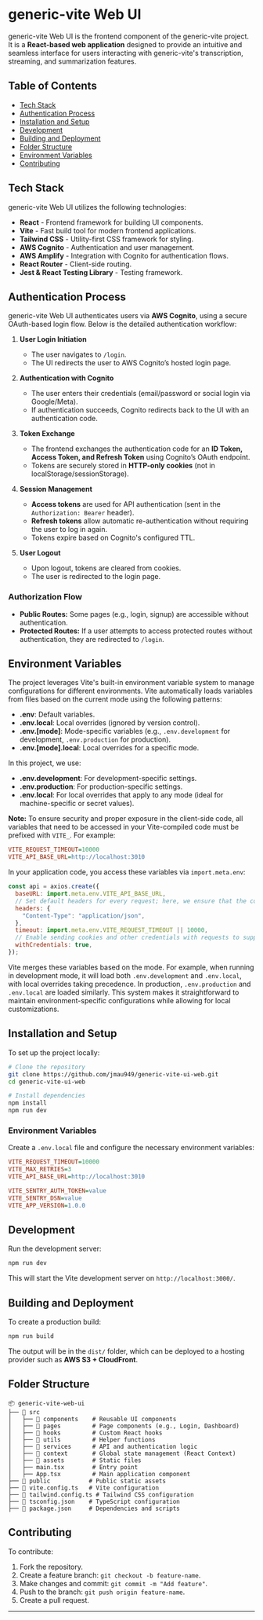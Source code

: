 # generic-vite Web UI

generic-vite Web UI is the frontend component of the generic-vite project. It is a **React-based web application** designed to provide an intuitive and seamless interface for users interacting with generic-vite's transcription, streaming, and summarization features.

## Table of Contents

- [Tech Stack](#tech-stack)
- [Authentication Process](#authentication-process)
- [Installation and Setup](#installation-and-setup)
- [Development](#development)
- [Building and Deployment](#building-and-deployment)
- [Folder Structure](#folder-structure)
- [Environment Variables](#environment-variables)
- [Contributing](#contributing)

## Tech Stack

generic-vite Web UI utilizes the following technologies:

- **React** - Frontend framework for building UI components.
- **Vite** - Fast build tool for modern frontend applications.
- **Tailwind CSS** - Utility-first CSS framework for styling.
- **AWS Cognito** - Authentication and user management.
- **AWS Amplify** - Integration with Cognito for authentication flows.
- **React Router** - Client-side routing.
- **Jest & React Testing Library** - Testing framework.

## Authentication Process

generic-vite Web UI authenticates users via **AWS Cognito**, using a secure OAuth-based login flow. Below is the detailed authentication workflow:

1. **User Login Initiation**

   - The user navigates to `/login`.
   - The UI redirects the user to AWS Cognito’s hosted login page.

2. **Authentication with Cognito**

   - The user enters their credentials (email/password or social login via Google/Meta).
   - If authentication succeeds, Cognito redirects back to the UI with an authentication code.

3. **Token Exchange**

   - The frontend exchanges the authentication code for an **ID Token, Access Token, and Refresh Token** using Cognito’s OAuth endpoint.
   - Tokens are securely stored in **HTTP-only cookies** (not in localStorage/sessionStorage).

4. **Session Management**

   - **Access tokens** are used for API authentication (sent in the `Authorization: Bearer` header).
   - **Refresh tokens** allow automatic re-authentication without requiring the user to log in again.
   - Tokens expire based on Cognito's configured TTL.

5. **User Logout**
   - Upon logout, tokens are cleared from cookies.
   - The user is redirected to the login page.

### Authorization Flow

- **Public Routes:** Some pages (e.g., login, signup) are accessible without authentication.
- **Protected Routes:** If a user attempts to access protected routes without authentication, they are redirected to `/login`.

## Environment Variables

The project leverages Vite's built-in environment variable system to manage configurations for different environments. Vite automatically loads variables from files based on the current mode using the following patterns:

- **.env**: Default variables.
- **.env.local**: Local overrides (ignored by version control).
- **.env.[mode]**: Mode-specific variables (e.g., `.env.development` for development, `.env.production` for production).
- **.env.[mode].local**: Local overrides for a specific mode.

In this project, we use:

- **.env.development**: For development-specific settings.
- **.env.production**: For production-specific settings.
- **.env.local**: For local overrides that apply to any mode (ideal for machine-specific or secret values).

**Note:** To ensure security and proper exposure in the client-side code, all variables that need to be accessed in your Vite-compiled code must be prefixed with `VITE_`. For example:

```ini
VITE_REQUEST_TIMEOUT=10000
VITE_API_BASE_URL=http://localhost:3010
```

In your application code, you access these variables via `import.meta.env`:

```js
const api = axios.create({
  baseURL: import.meta.env.VITE_API_BASE_URL,
  // Set default headers for every request; here, we ensure that the content is sent in JSON format
  headers: {
    "Content-Type": "application/json",
  },
  timeout: import.meta.env.VITE_REQUEST_TIMEOUT || 10000,
  // Enable sending cookies and other credentials with requests to support sessions
  withCredentials: true,
});
```

Vite merges these variables based on the mode. For example, when running in development mode, it will load both `.env.development` and `.env.local`, with local overrides taking precedence. In production, `.env.production` and `.env.local` are loaded similarly. This system makes it straightforward to maintain environment-specific configurations while allowing for local customizations.

## Installation and Setup

To set up the project locally:

```sh
# Clone the repository
git clone https://github.com/jmau949/generic-vite-ui-web.git
cd generic-vite-ui-web

# Install dependencies
npm install
npm run dev
```

### Environment Variables

Create a `.env.local` file and configure the necessary environment variables:

```ini
VITE_REQUEST_TIMEOUT=10000
VITE_MAX_RETRIES=3
VITE_API_BASE_URL=http://localhost:3010

VITE_SENTRY_AUTH_TOKEN=value
VITE_SENTRY_DSN=value
VITE_APP_VERSION=1.0.0
```

## Development

Run the development server:

```sh
npm run dev
```

This will start the Vite development server on `http://localhost:3000/`.

## Building and Deployment

To create a production build:

```sh
npm run build
```

The output will be in the `dist/` folder, which can be deployed to a hosting provider such as **AWS S3 + CloudFront**.

## Folder Structure

```
📦 generic-vite-web-ui
├── 📂 src
│   ├── 📂 components    # Reusable UI components
│   ├── 📂 pages         # Page components (e.g., Login, Dashboard)
│   ├── 📂 hooks         # Custom React hooks
│   ├── 📂 utils         # Helper functions
│   ├── 📂 services      # API and authentication logic
│   ├── 📂 context       # Global state management (React Context)
│   ├── 📂 assets        # Static files
│   ├── main.tsx        # Entry point
│   ├── App.tsx         # Main application component
├── 📂 public           # Public static assets
├── 📄 vite.config.ts   # Vite configuration
├── 📄 tailwind.config.ts # Tailwind CSS configuration
├── 📄 tsconfig.json    # TypeScript configuration
├── 📄 package.json     # Dependencies and scripts
```

## Contributing

To contribute:

1. Fork the repository.
2. Create a feature branch: `git checkout -b feature-name`.
3. Make changes and commit: `git commit -m "Add feature"`.
4. Push to the branch: `git push origin feature-name`.
5. Create a pull request.

---
